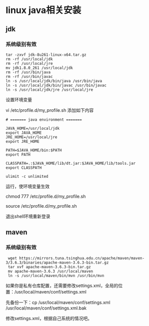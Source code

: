 # linux java相关安装

## jdk

### 系统级别有效

```shell
tar -zxvf jdk-8u261-linux-x64.tar.gz
rm -rf /usr/local/jdk
rm -rf /usr/local/jre
mv jdk1.8.0_261 /usr/local/jdk
rm -rf /usr/bin/java
rm -rf /usr/bin/javac
ln -s /usr/local/jdk/bin/java /usr/bin/java
ln -s /usr/local/jdk/bin/javac /usr/bin/javac
ln -s /usr/local/jdk/jre /usr/local/jre
```

设置环境变量

vi /etc/profile.d/my_profile.sh 添加如下内容

```shell
# ======= java environment =======

JAVA_HOME=/usr/local/jdk
export JAVA_HOME
JRE_HOME=/usr/local/jre
export JRE_HOME

PATH=$JAVA_HOME/bin:$PATH
export PATH

CLASSPATH=.:$JAVA_HOME/lib/dt.jar:$JAVA_HOME/lib/tools.jar
export CLASSPATH

ulimit -c unlimited
```

运行，使环境变量生效

chmod 777 /etc/profile.d/my_profile.sh

source /etc/profile.d/my_profile.sh

退出shell环境重新登录

## maven

### 系统级别有效

```shell
 wget https://mirrors.tuna.tsinghua.edu.cn/apache/maven/maven-3/3.6.3/binaries/apache-maven-3.6.3-bin.tar.gz
 tar xvf apache-maven-3.6.3-bin.tar.gz
 mv apache-maven-3.6.3 /usr/local/maven
 ln -s /usr/local/maven/bin/mvn /usr/bin/mvn
```

如果你是私有仓库配置，还需要修改settings.xml，全局的位置：/usr/local/maven/conf/settings.xml

先备份一下：cp /usr/local/maven/conf/settings.xml /usr/local/maven/conf/settings.xml.bak

修改settings.xml，根据自己系统的情况吧。







